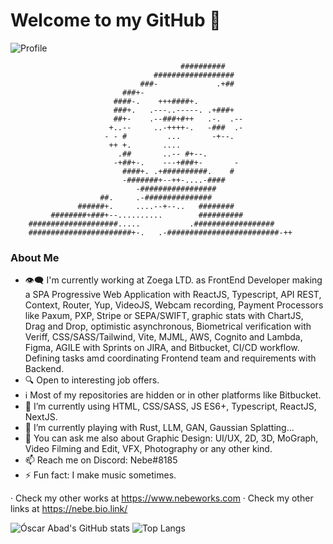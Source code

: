 # Welcome to my GitHub 👋

![Profile](./profile-stats.svg)

                                          ##########                         
                                    ##################                       
                                 ###-             .+##                       
                             ###+-                                           
                           ####-.    +++####+.                               
                           ###+.   .---..-----. .+###+                       
                           ##+-    .--###+#++   .-.  .--                     
                          +..--     ..-++++-.   -###  .-                     
                         - - #         ...       -+--.                       
                          ++ +.       ....                                   
                            .##       ..-- #+--.                             
                           -+##+-.    ---+###+-       -                      
                             ####+. .+##########.    #                       
                             -#######+--++-....-####                         
                                -#################                           
                        ##.     .-###############                            
                   ######+.     ....--+--..   ########                       
             ########+###+--..........        ##########                     
        ####################.....           .##################              
        #######################+-.   .-#########################-++          


### About Me
- 👁️‍🗨️ I'm currently working at Zoega LTD. as FrontEnd Developer making a SPA Progressive Web Application with ReactJS, Typescript, API REST, Context, Router, Yup, VideoJS, Webcam recording, Payment Processors like Paxum, PXP, Stripe or SEPA/SWIFT, graphic stats with ChartJS, Drag and Drop, optimistic asynchronous, Biometrical verification with Veriff, CSS/SASS/Tailwind, Vite, MJML, AWS, Cognito and Lambda, Figma, AGILE with Sprints on JIRA, and Bitbucket, CI/CD workflow. Defining tasks amd coordinating Frontend team and requirements with Backend.
- 🔍 Open to interesting job offers.
- ℹ️ Most of my repositories are hidden or in other platforms like Bitbucket.
- 🔭 I’m currently using HTML, CSS/SASS, JS ES6+, Typescript, ReactJS, NextJS.
- 🌱 I’m currently playing with Rust, LLM, GAN, Gaussian Splatting...
- 💬 You can ask me also about Graphic Design: UI/UX, 2D, 3D, MoGraph, Video Filming and Edit, VFX, Photography or any other kind.
- 📫 Reach me on Discord: Nebe#8185
- ⚡ Fun fact: I make music sometimes.

· Check my other works at https://www.nebeworks.com
· Check my other links at https://nebe.bio.link/

![Óscar Abad's GitHub stats](https://github-readme-stats.vercel.app/api?username=N3BB3Z4R&show_icons=true&theme=onedark&count_private=true)
![Top Langs](https://github-readme-stats.vercel.app/api/top-langs/?username=N3BB3Z4R&layout=compact&theme=onedark)
